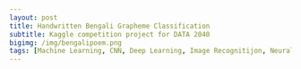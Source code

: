 ```yaml
---
layout: post
title: Handwritten Bengali Grapheme Classification
subtitle: Kaggle competition project for DATA 2040
bigimg: /img/bengalipoem.png
tags: [Machine Learning, CNN, Deep Learning, Image Recognitijon, Neural Network]
---
```


